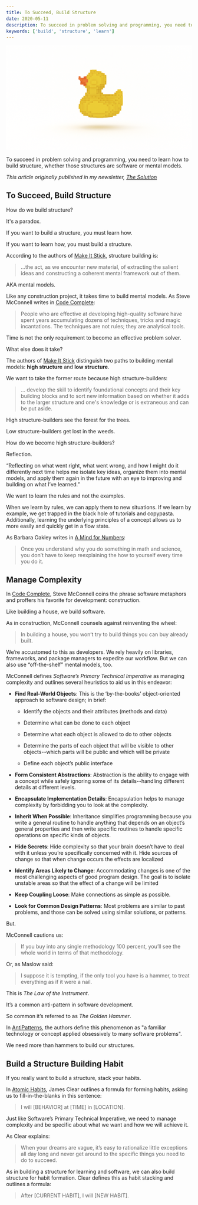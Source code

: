 ```yaml
---
title: To Succeed, Build Structure
date: 2020-05-11
description: To succeed in problem solving and programming, you need to learn how to build structure, whether those structures are software or mental models. 
keywords: ['build', 'structure', 'learn']
---
```


![](./jarednielsen-solution-structure.png)

To succeed in problem solving and programming, you need to learn how to build structure, whether those structures are software or mental models.  

_This article originally published in my newsletter, [The Solution](https://mailchi.mp/638751447d89/the-solution-do-you-need-structure)_


## To Succeed, Build Structure 

How do we build structure?

It's a paradox. 

If you want to build a structure, you must learn how. 

If you want to learn how, you must build a structure. 

According to the authors of [Make It Stick](https://amzn.to/2QTzklN), structure building is:

> ...the act, as we encounter new material, of extracting the salient ideas and constructing a coherent mental framework out of them. 

AKA mental models.

Like any construction project, it takes time to build mental models. As Steve McConnell writes in [Code Complete](https://amzn.to/2JCCarc):

> People who are effective at developing high-quality software have spent years accumulating dozens of techniques, tricks and magic incantations. The techniques are not rules; they are analytical tools. 

Time is not the only requirement to become an effective problem solver. 

What else does it take? 

The authors of [Make It Stick](https://amzn.to/2QTzklN) distinguish two paths to building mental models: **high structure** and **low structure**. 

We want to take the former route because high structure-builders:

> … develop the skill to identify foundational concepts and their key building blocks and to sort new information based on whether it adds to the larger structure and one's knowledge or is extraneous and can be put aside.

High structure-builders see the forest for the trees. 

Low structure-builders get lost in the weeds. 

How do we become high structure-builders? 

Reflection.

“Reflecting on what went right, what went wrong, and how I might do it differently next time helps me isolate key ideas, organize them into mental models, and apply them again in the future with an eye to improving and building on what I’ve learned.”

We want to learn the rules and not the examples. 

When we learn by rules, we can apply them to new situations. If we learn by example, we get trapped in the black hole of tutorials and copypasta. Additionally, learning the underlying principles of a concept allows us to more easily and quickly get in a flow state. 

As Barbara Oakley writes in [A Mind for Numbers](https://amzn.to/2UWpClG):

> Once you understand why you do something in math and science, you don’t have to keep reexplaining the how to yourself every time you do it.
 

## Manage Complexity 

In [Code Complete](https://amzn.to/2JCCarc), Steve McConnell coins the phrase software metaphors and proffers his favorite for development: construction. 

Like building a house, we build software. 

As in construction, McConnell counsels against reinventing the wheel:

> In building a house, you won’t try to build things you can buy already built.

We’re accustomed to this as developers. We rely heavily on libraries, frameworks, and package managers to expedite our workflow. But we can also use “off-the-shelf” mental models, too. 

McConnell defines _Software’s Primary Technical Imperative_ as managing complexity and outlines several heuristics to aid us in this endeavor:

* **Find Real-World Objects**: This is the ‘by-the-books’ object-oriented approach to software design; in brief:

    * Identify the objects and their attributes (methods and data)

    * Determine what can be done to each object

    * Determine what each object is allowed to do to other objects

    * Determine the parts of each object that will be visible to other objects--which parts will be public and which will be private

    * Define each object’s public interface

* **Form Consistent Abstractions**: Abstraction is the ability to engage with a concept while safely ignoring some of its details--handling different details at different levels. 

* **Encapsulate Implementation Details**: Encapsulation helps to manage complexity by forbidding you to look at the complexity. 

* **Inherit When Possible**: Inheritance simplifies programming because you write a general routine to handle anything that depends on an object’s general properties and then write specific routines to handle specific operations on specific kinds of objects. 

* **Hide Secrets**: Hide complexity so that your brain doesn’t have to deal with it unless you’re specifically concerned with it. Hide sources of change so that when change occurs the effects are localized

* **Identify Areas Likely to Change**: Accommodating changes is one of the most challenging aspects of good program design. The goal is to isolate unstable areas so that the effect of a change will be limited

* **Keep Coupling Loose**: Make connections as simple as possible. 

* **Look for Common Design Patterns**: Most problems are similar to past problems, and those can be solved using similar solutions, or patterns. 

But. 

McConnell cautions us:

> If you buy into any single methodology 100 percent, you’ll see the whole world in terms of that methodology. 

Or, as Maslow said: 

> I suppose it is tempting, if the only tool you have is a hammer, to treat everything as if it were a nail.

This is _The Law of the Instrument_. 

It’s a common anti-pattern in software development. 

So common it’s referred to as _The Golden Hammer_. 

In [AntiPatterns](https://amzn.to/3bWK4bL), the authors define this phenomenon as "a familiar technology or concept applied obsessively to many software problems". 

We need more than hammers to build our structures.
 

## Build a Structure Building Habit

If you really want to build a structure, stack your habits.

In [Atomic Habits](https://amzn.to/2NZz8jx), James Clear outlines a formula for forming habits, asking us to fill-in-the-blanks in this sentence:

> I will [BEHAVIOR] at [TIME] in [LOCATION].

Just like Software’s Primary Technical Imperative, we need to manage complexity and be specific about what we want and how we will achieve it. 

As Clear explains:

> When your dreams are vague, it’s easy to rationalize little exceptions all day long and never get around to the specific things you need to do to succeed. 

As in building a structure for learning and software, we can also build structure for habit formation. Clear defines this as habit stacking and outlines a formula:

> After [CURRENT HABIT], I will [NEW HABIT].

